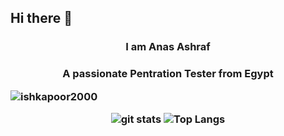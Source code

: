 ## Hi there 👋
<h3 align="center">I am Anas Ashraf</h3>
<h3 align="center">A passionate Pentration Tester from Egypt
<p align="left"> <img src="https://komarev.com/ghpvc/?username=anasashrafsadek&label=Profile%20views&color=0e75b6&style=flat" alt="ishkapoor2000" /> </p>

![git stats](https://github-readme-stats.vercel.app/api?username=anasashrafsadek&count_private=true&show_icons=true&theme=blue-green&border_radius=25) ![Top Langs](https://github-readme-stats.vercel.app/api/top-langs/?username=anasashrafsadek&layout=donut&theme=highcontrast&hide_border=true)
